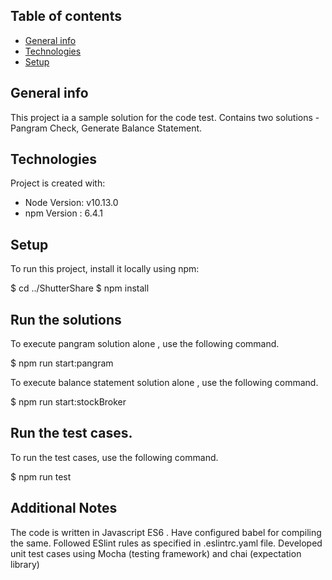 ## Table of contents
* [General info](#general-info)
* [Technologies](#technologies)
* [Setup](#setup)

## General info
This project ia a sample solution for the code test.
Contains two solutions - Pangram Check, Generate Balance Statement.
	
## Technologies
Project is created with:
* Node Version: v10.13.0
* npm Version : 6.4.1
	
## Setup
To run this project, install it locally using npm:

$ cd ../ShutterShare
$ npm install

## Run the solutions

To execute pangram solution alone , use the following command.

$ npm run start:pangram  

To execute balance statement solution alone , use the following command.

$ npm run start:stockBroker  

## Run the test cases.

To run the test cases, use the following command.

$ npm run test

## Additional Notes

The code is written in Javascript ES6 .
Have configured babel for compiling the same.
Followed ESlint rules as specified in .eslintrc.yaml file.
Developed unit test cases using Mocha (testing framework) and chai (expectation library)
